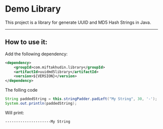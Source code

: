 # Demo Library
This project is a library for generate UUID and MD5 Hash Strings in Java.


---

## How to use it:

Add the following dependency:
````XML
<dependency>
    <groupId>com.miftakhudin.library</groupId>
    <artifactId>uuidmd5library</artifactId>
    <version>${VERSION}</version>
</dependency>
````
The folling code
````java
String paddedString = this.stringPadder.padLeft("My String", 30, '-');
System.out.println(paddedString);
````
Will print:

````
---------------------My String
````